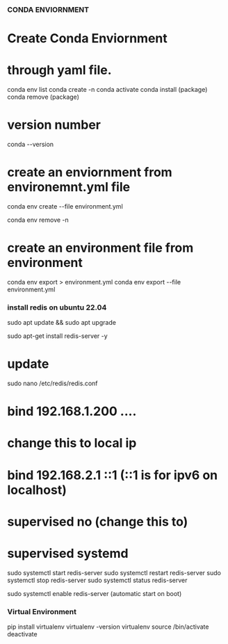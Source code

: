 ### CONDA ENVIORNMENT
# Create Conda Enviornment
# through yaml file.

conda env list
conda create -n <env-name>
conda activate <env-name>
conda install (package)
conda remove (package)

# version number
conda --version

# create an enviornment from environemnt.yml file
conda env create --file environment.yml

conda env remove -n <env-name>

# create an environment file from environment
conda env export > environment.yml
conda env export --file environment.yml


### install redis on ubuntu 22.04
sudo apt update && sudo apt upgrade

sudo apt-get install redis-server -y

# update
sudo nano /etc/redis/redis.conf
# bind 192.168.1.200 ....
# change this to local ip
# bind 192.168.2.1 ::1  (::1 is for ipv6 on localhost)

# supervised no (change this to)
# supervised systemd

sudo systemctl start redis-server
sudo systemctl restart redis-server
sudo systemctl stop redis-server
sudo systemctl status redis-server

sudo systemctl enable redis-server  (automatic start on boot)


### Virtual Environment
pip install virtualenv
virtualenv -version
virtualenv <env-name>
source <env-name>/bin/activate
deactivate